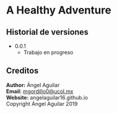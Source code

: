 # A Healthy Adventure

## Historial de versiones

* 0.0.1
    * Trabajo en progreso

## Creditos

**Author:** Ángel Aguilar\
**Email:** mgordillo0@ucol.mx\
**Website:** angelaguilar16.github.io\
Copyright Ángel Aguilar 2019
